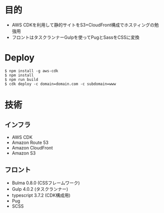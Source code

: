 # 目的

- AWS CDKを利用して静的サイトをS3+CloudFront構成でホスティングの勉強用
- フロントはタスクランナーGulpを使ってPugとSassをCSSに変換


# Deploy

```
$ npm install -g aws-cdk
$ npm install
$ npm run build
$ cdk deploy -c domain=domain.com -c subdomain=www
```

# 技術

## インフラ

- AWS CDK
- Amazon Route 53
- Amazon CloudFront
- Amazon S3

## フロント

- Bulma 0.8.0 (CSSフレームワーク)
- Gulp 4.0.2 (タスクランナー)
- typescript 3.7.2 (CDK構成用)
- Pug
- SCSS
